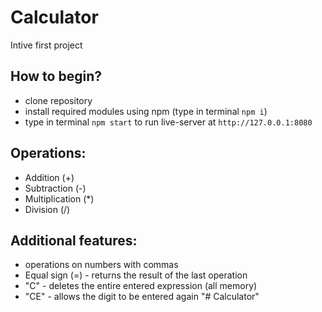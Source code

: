 # Calculator
Intive first project

## How to begin?
- clone repository
- install required modules using npm (type in terminal `npm i`)
- type in terminal `npm start` to run live-server at `http://127.0.0.1:8080`

## Operations:
- Addition (+)
- Subtraction (-)
- Multiplication (*)
- Division (/)

## Additional features:
- operations on numbers with commas
- Equal sign (=) - returns the result of the last operation
- "C" - deletes the entire entered expression (all memory)
- "CE" - allows the digit to be entered again
"# Calculator"


